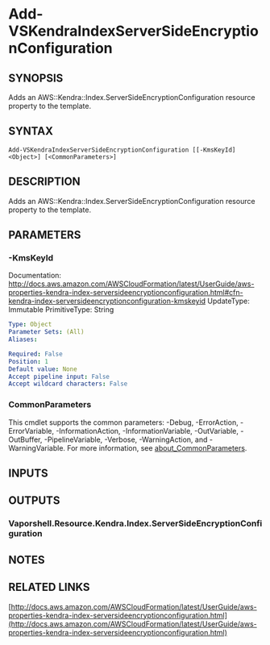 # Add-VSKendraIndexServerSideEncryptionConfiguration

## SYNOPSIS
Adds an AWS::Kendra::Index.ServerSideEncryptionConfiguration resource property to the template.

## SYNTAX

```
Add-VSKendraIndexServerSideEncryptionConfiguration [[-KmsKeyId] <Object>] [<CommonParameters>]
```

## DESCRIPTION
Adds an AWS::Kendra::Index.ServerSideEncryptionConfiguration resource property to the template.

## PARAMETERS

### -KmsKeyId
Documentation: http://docs.aws.amazon.com/AWSCloudFormation/latest/UserGuide/aws-properties-kendra-index-serversideencryptionconfiguration.html#cfn-kendra-index-serversideencryptionconfiguration-kmskeyid
UpdateType: Immutable
PrimitiveType: String

```yaml
Type: Object
Parameter Sets: (All)
Aliases:

Required: False
Position: 1
Default value: None
Accept pipeline input: False
Accept wildcard characters: False
```

### CommonParameters
This cmdlet supports the common parameters: -Debug, -ErrorAction, -ErrorVariable, -InformationAction, -InformationVariable, -OutVariable, -OutBuffer, -PipelineVariable, -Verbose, -WarningAction, and -WarningVariable. For more information, see [about_CommonParameters](http://go.microsoft.com/fwlink/?LinkID=113216).

## INPUTS

## OUTPUTS

### Vaporshell.Resource.Kendra.Index.ServerSideEncryptionConfiguration
## NOTES

## RELATED LINKS

[http://docs.aws.amazon.com/AWSCloudFormation/latest/UserGuide/aws-properties-kendra-index-serversideencryptionconfiguration.html](http://docs.aws.amazon.com/AWSCloudFormation/latest/UserGuide/aws-properties-kendra-index-serversideencryptionconfiguration.html)

